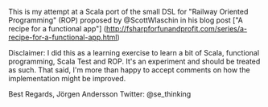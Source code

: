 This is my attempt at a Scala port of the small DSL for "Railway Oriented Programming" (ROP)
proposed by @ScottWlaschin in his blog post ["A recipe for a functional app"]
(http://fsharpforfunandprofit.com/series/a-recipe-for-a-functional-app.html)

Disclaimer: I did this as a learning exercise to learn a bit of Scala, functional programming,
Scala Test and ROP. It's an experiment and should be treated as such. That said, I'm more than 
happy to accept comments on how the implementation might be improved.

Best Regards, 
Jörgen Andersson 
Twitter: @se_thinking